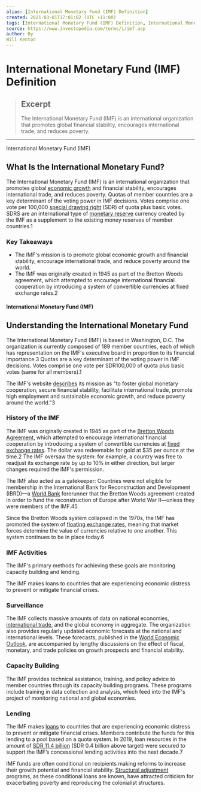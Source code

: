 ```yaml
---
alias: [International Monetary Fund (IMF) Definition]
created: 2021-03-01T17:01:02 (UTC +11:00)
tags: [International Monetary Fund (IMF) Definition, International Monetary Fund (IMF)]
source: https://www.investopedia.com/terms/i/imf.asp
author: By
Will Kenton
---
```


# International Monetary Fund (IMF) Definition

> ## Excerpt
> The International Monetary Fund (IMF) is an international organization that promotes global financial stability, encourages international trade, and reduces poverty.

---

International Monetary Fund (IMF)
## What Is the International Monetary Fund?

The International Monetary Fund (IMF) is an international organization that promotes global [economic growth](https://www.investopedia.com/terms/e/economicgrowth.asp) and financial stability, encourages international trade, and reduces poverty. Quotas of member countries are a key determinant of the voting power in IMF decisions. Votes comprise one vote per 100,000 [special drawing right](https://www.investopedia.com/terms/s/sdr.asp) (SDR) of quota plus basic votes. SDRS are an international type of [monetary reserve](https://www.investopedia.com/terms/m/monetary-reserve.asp) currency created by the IMF as a supplement to the existing money reserves of member countries.1

### Key Takeaways

-   The IMF's mission is to promote global economic growth and financial stability, encourage international trade, and reduce poverty around the world.
-   The IMF was originally created in 1945 as part of the Bretton Woods agreement, which attempted to encourage international financial cooperation by introducing a system of convertible currencies at fixed exchange rates.2

#### International Monetary Fund (IMF)

## Understanding the International Monetary Fund

The International Monetary Fund (IMF) is based in Washington, D.C. The organization is currently composed of 189 member countries, each of which has representation on the IMF's executive board in proportion to its financial importance.3 Quotas are a key determinant of the voting power in IMF decisions. Votes comprise one vote per SDR100,000 of quota plus basic votes (same for all members).1

The IMF's website [describes](http://www.imf.org/en/About) its mission as "to foster global monetary cooperation, secure financial stability, facilitate international trade, promote high employment and sustainable economic growth, and reduce poverty around the world."3

### History of the IMF

The IMF was originally created in 1945 as part of the [Bretton Woods Agreement](https://www.investopedia.com/terms/b/brettonwoodsagreement.asp), which attempted to encourage international financial cooperation by introducing a system of convertible currencies at [fixed exchange rates](https://www.investopedia.com/terms/f/fixedexchangerate.asp). The dollar was redeemable for gold at $35 per ounce at the time.2 The IMF oversaw the system: for example, a country was free to readjust its exchange rate by up to 10% in either direction, but larger changes required the IMF's permission.

The IMF also acted as a gatekeeper: Countries were not eligible for membership in the International Bank for Reconstruction and Development (IBRD)—a [World Bank](https://www.investopedia.com/terms/w/worldbank.asp) forerunner that the Bretton Woods agreement created in order to fund the reconstruction of Europe after World War II—unless they were members of the IMF.45

Since the Bretton Woods system collapsed in the 1970s, the IMF has promoted the system of [floating exchange rates](https://www.investopedia.com/terms/f/floatingexchangerate.asp), meaning that market forces determine the value of currencies relative to one another. This system continues to be in place today.6

### IMF Activities

The IMF's primary methods for achieving these goals are monitoring capacity building and lending.

The IMF makes loans to countries that are experiencing economic distress to prevent or mitigate financial crises.

### Surveillance

The IMF collects massive amounts of data on national economies, [international trade](https://www.investopedia.com/insights/what-is-international-trade/), and the global economy in aggregate. The organization also provides regularly updated economic forecasts at the national and international levels. These forecasts, published in the [World Economic Outlook](https://www.imf.org/en/Publications/WEO/), are accompanied by lengthy discussions on the effect of fiscal, monetary, and trade policies on growth prospects and financial stability.

### Capacity Building

The IMF provides technical assistance, training, and policy advice to member countries through its capacity building programs. These programs include training in data collection and analysis, which feed into the IMF's project of monitoring national and global economies.

### Lending

The IMF makes [loans](https://www.investopedia.com/terms/l/loan.asp) to countries that are experiencing economic distress to prevent or mitigate financial crises. Members contribute the funds for this lending to a pool based on a quota system. In 2019, loan resources in the amount of [SDR 11.4 billion](https://www.imf.org/en/About/Factsheets/IMF-at-a-Glance) (SDR 0.4 billion above target) were secured to support the IMF’s concessional lending activities into the next decade.7

IMF funds are often conditional on recipients making reforms to increase their growth potential and financial stability. [Structural adjustment](https://www.investopedia.com/terms/s/structural-adjustment.asp) programs, as these conditional loans are known, have attracted criticism for exacerbating poverty and reproducing the colonialist structures.
